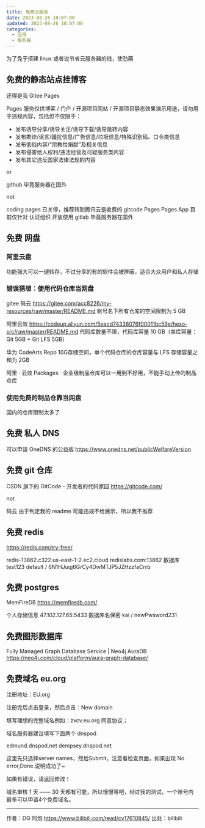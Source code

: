 ```yaml
---
title: 免费云服务
date: 2023-08-26 10:07:00
updated: 2023-08-26 10:07:00
categories:
  - 应用
  - 服务器
---
```


为了免于搭建 linux 或者说节省云服务器的钱，使劲薅

## 免费的静态站点挂博客

还得是我 Gitee Pages

Pages 服务仅供博客 / 门户 / 开源项目网站 / 开源项目静态效果演示用途，请勿用于违规内容，包括但不仅限于：

- 发布诱导分享/诱导关注/诱导下载/诱导跳转内容
- 发布欺诈/谣言/骚扰信息/广告信息/垃圾信息/特殊识别码、口令类信息
- 发布低俗内容/“宗教性捐献”及相关信息
- 发布侵害他人权利/违法经营及可疑服务类内容
- 发布其它违反国家法律法规的内容

or

github 毕竟服务器在国外

<!-- more -->

not

coding pages 已关停，推荐转到腾讯云是收费的
gitcode Pages Pages App 目前仅针对 认证组织 开放使用
gitlab 毕竟服务器在国外

## 免费 网盘

### 阿里云盘

功能强大可以一键转存，不过分享的有的软件会被屏蔽，适合大众用户和私人存储

### 错误猜想：使用代码仓库当网盘

gitee 码云
<https://gitee.com/acc8226/my-resources/raw/master/README.md>
帐号名下所有仓库的空间限制为 5 GB

阿里云效
<https://codeup.aliyun.com/5eacd74338076f00011bc59e/hexo-src/raw/master/README.md>
代码库数量不限，代码库容量 10 GB（单库容量：Git 5GB + Git LFS 5GB）

华为 CodeArts Repo
10G存储空间，单个代码仓库的仓库容量与 LFS 存储容量之和为 2GB

阿里 · 云效 Packages · 企业级制品仓库可以一用到不好用，不能手动上传的制品仓库

### 使用免费的制品仓靠当网盘

国内的仓库限制太多了

## 免费 私人 DNS

可以申请 OneDNS 的公益版
<https://www.onedns.net/publicWelfareVersion>

## 免费 git 仓库

CSDN 旗下的 GitCode - 开发者的代码家园
<https://gitcode.com/>

not

码云 由于判定我的 readme 可能违规不给展示，所以我不推荐

## 免费 redis

<https://redis.com/try-free/>

redis-13862.c322.us-east-1-2.ec2.cloud.redislabs.com:13862
数据库 test123
default / 6N1HJuqj6GrCy4DwMTJP5JZHzzfaCrrb

## 免费 postgres

MemFireDB
<https://memfiredb.com/>

个人存储信息 47.102.127.65:5433  数据库名保密 kai / newPwsword231

## 免费图形数据库

Fully Managed Graph Database Service | Neo4j AuraDB
<https://neo4j.com/cloud/platform/aura-graph-database/>

## 免费域名 eu.org

注册地址：EU.org

注册完后点击登录，然后点击：New domain

填写理想的完整域名例如：zxcv.eu.org 同意协议；

域名服务器建议填写下面两个 dnspod

edmund.dnspod.net
dempsey.dnspod.net

这里先只选择server names，然后Submit，注意看检查页面，如果出现 No error,Done.说明成功了~

如果有错误，请返回修改！

域名审核 1 天 —— 30 天都有可能，所以慢慢等吧，经过我的测试，一个账号内最多可以申请4个免费域名。

- - -

作者：DG 阿炮 <https://www.bilibili.com/read/cv17610845/>
出处：bilibili
